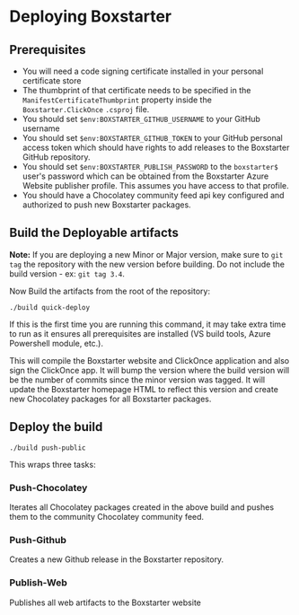 # Deploying Boxstarter

## Prerequisites

* You will need a code signing certificate installed in your personal certificate store
* The thumbprint of that certificate needs to be specified in the `ManifestCertificateThumbprint` property inside the `Boxstarter.ClickOnce` `.csproj` file.
* You should set `$env:BOXSTARTER_GITHUB_USERNAME` to your GitHub username
* You should set `$env:BOXSTARTER_GITHUB_TOKEN` to your GitHub personal access token which should have rights to add releases to the Boxstarter GitHub repository.
* You should set `$env:BOXSTARTER_PUBLISH_PASSWORD` to the `boxstarter$` user's password which can be obtained from the Boxstarter Azure Website publisher profile. This assumes you have access to that profile.
* You should have a Chocolatey community feed api key configured and authorized to push new Boxstarter packages.

## Build the Deployable artifacts

**Note:**
If you are deploying a new Minor or Major version, make sure to `git tag` the repository with the new version before building. Do not include the build version - ex: `git tag 3.4`.

Now Build the artifacts from the root of the repository:

```
./build quick-deploy
```

If this is the first time you are running this command, it may take extra time to run as it ensures all prerequisites are installed (VS build tools, Azure Powershell module, etc.).

This will compile the Boxstarter website and ClickOnce application and also sign the ClickOnce app. It will bump the version where the build version will be the number of commits since the minor version was tagged. It will update the Boxstarter homepage HTML to reflect this version and create new Chocolatey packages for all Boxstarter packages.

## Deploy the build

```
./build push-public
```

This wraps three tasks:

### Push-Chocolatey

Iterates all Chocolatey packages created in the above build and pushes them to the community Chocolatey community feed.

### Push-Github

Creates a new Github release in the Boxstarter repository.

### Publish-Web

Publishes all web artifacts to the Boxstarter website
